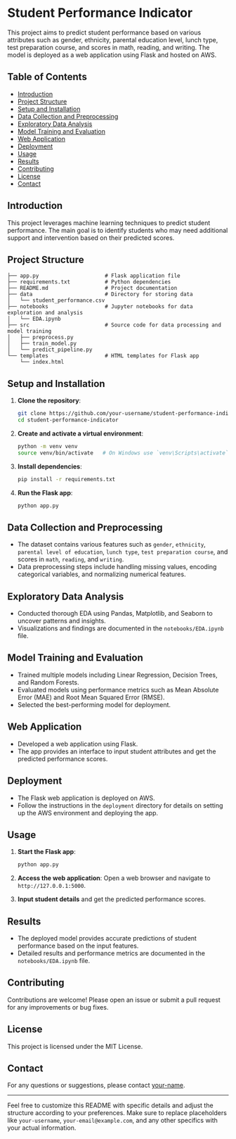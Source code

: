 
# Student Performance Indicator

This project aims to predict student performance based on various attributes such as gender, ethnicity, parental education level, lunch type, test preparation course, and scores in math, reading, and writing. The model is deployed as a web application using Flask and hosted on AWS.

## Table of Contents

- [Introduction](#introduction)
- [Project Structure](#project-structure)
- [Setup and Installation](#setup-and-installation)
- [Data Collection and Preprocessing](#data-collection-and-preprocessing)
- [Exploratory Data Analysis](#exploratory-data-analysis)
- [Model Training and Evaluation](#model-training-and-evaluation)
- [Web Application](#web-application)
- [Deployment](#deployment)
- [Usage](#usage)
- [Results](#results)
- [Contributing](#contributing)
- [License](#license)
- [Contact](#contact)

## Introduction

This project leverages machine learning techniques to predict student performance. The main goal is to identify students who may need additional support and intervention based on their predicted scores.

## Project Structure

```
├── app.py                     # Flask application file
├── requirements.txt           # Python dependencies
├── README.md                  # Project documentation
├── data                       # Directory for storing data
│   └── student_performance.csv
├── notebooks                  # Jupyter notebooks for data exploration and analysis
│   └── EDA.ipynb
├── src                        # Source code for data processing and model training
│   ├── preprocess.py
│   ├── train_model.py
│   └── predict_pipeline.py
└── templates                  # HTML templates for Flask app
    └── index.html
```

## Setup and Installation

1. **Clone the repository**:
    ```bash
    git clone https://github.com/your-username/student-performance-indicator.git
    cd student-performance-indicator
    ```

2. **Create and activate a virtual environment**:
    ```bash
    python -m venv venv
    source venv/bin/activate   # On Windows use `venv\Scripts\activate`
    ```

3. **Install dependencies**:
    ```bash
    pip install -r requirements.txt
    ```

4. **Run the Flask app**:
    ```bash
    python app.py
    ```

## Data Collection and Preprocessing

- The dataset contains various features such as `gender`, `ethnicity`, `parental level of education`, `lunch type`, `test preparation course`, and scores in `math`, `reading`, and `writing`.
- Data preprocessing steps include handling missing values, encoding categorical variables, and normalizing numerical features.

## Exploratory Data Analysis

- Conducted thorough EDA using Pandas, Matplotlib, and Seaborn to uncover patterns and insights.
- Visualizations and findings are documented in the `notebooks/EDA.ipynb` file.

## Model Training and Evaluation

- Trained multiple models including Linear Regression, Decision Trees, and Random Forests.
- Evaluated models using performance metrics such as Mean Absolute Error (MAE) and Root Mean Squared Error (RMSE).
- Selected the best-performing model for deployment.

## Web Application

- Developed a web application using Flask.
- The app provides an interface to input student attributes and get the predicted performance scores.

## Deployment

- The Flask web application is deployed on AWS.
- Follow the instructions in the `deployment` directory for details on setting up the AWS environment and deploying the app.

## Usage

1. **Start the Flask app**:
    ```bash
    python app.py
    ```

2. **Access the web application**:
    Open a web browser and navigate to `http://127.0.0.1:5000`.

3. **Input student details** and get the predicted performance scores.

## Results

- The deployed model provides accurate predictions of student performance based on the input features.
- Detailed results and performance metrics are documented in the `notebooks/EDA.ipynb` file.

## Contributing

Contributions are welcome! Please open an issue or submit a pull request for any improvements or bug fixes.

## License

This project is licensed under the MIT License.

## Contact

For any questions or suggestions, please contact [your-name](mailto:your-email@example.com).

---

Feel free to customize this README with specific details and adjust the structure according to your preferences. Make sure to replace placeholders like `your-username`, `your-email@example.com`, and any other specifics with your actual information.